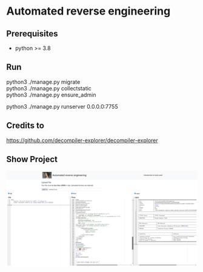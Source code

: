 # Automated reverse engineering

## Prerequisites
- python >= 3.8

## Run
python3 ./manage.py migrate  
python3 ./manage.py collectstatic  
python3 ./manage.py ensure_admin  

python3 ./manage.py runserver 0.0.0.0:7755


## Credits to  
https://github.com/decompiler-explorer/decompiler-explorer  


## Show Project 
![img](Demo.png)